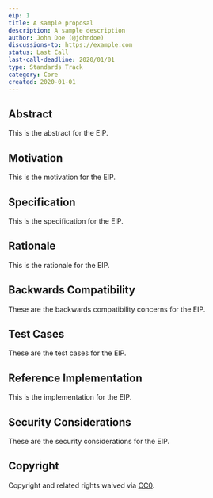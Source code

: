 ```yaml
---
eip: 1
title: A sample proposal
description: A sample description
author: John Doe (@johndoe)
discussions-to: https://example.com
status: Last Call
last-call-deadline: 2020/01/01
type: Standards Track
category: Core
created: 2020-01-01
---
```


## Abstract
This is the abstract for the EIP.

## Motivation
This is the motivation for the EIP.

## Specification
This is the specification for the EIP.

## Rationale
This is the rationale for the EIP.

## Backwards Compatibility
These are the backwards compatibility concerns for the EIP.

## Test Cases
These are the test cases for the EIP.

## Reference Implementation
This is the implementation for the EIP.

## Security Considerations
These are the security considerations for the EIP.

## Copyright
Copyright and related rights waived via [CC0](../LICENSE.md).
